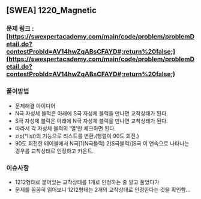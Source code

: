 ## [SWEA] 1220_Magnetic

### 문제 링크 : [https://swexpertacademy.com/main/code/problem/problemDetail.do?contestProbId=AV14hwZqABsCFAYD#;return%20false;](https://swexpertacademy.com/main/code/problem/problemDetail.do?contestProbId=AV14hwZqABsCFAYD#;return%20false;)

### 풀이방법

- 문제해결 아이디어
- N극 자성체 블럭은 아래에 S극 자성체 블럭을 만나면 교착상태가 된다.
- S극 자성체 블럭은 아래에 N극 자성체 블럭을 만나면 교착상태가 된다.
- 따라서 각 자성체 블럭의 '열'만 체크하면 된다.
- zip(\*list)의 기능으로 리스트를 변환.(행렬이 90도 회전.)
- 90도 회전한 테이블에서 N극[1(N극블럭) 2(S극블럭)]S극 이 연속으로 나타나는 경우를 교착상태로 인정하고 카운트.

### 이슈사항

- 1212형태로 붙어있는 교착상태를 1개로 인정하는 줄 알고 풀었다가
- 문제를 꼼꼼히 읽어보니 1212형태는 2개의 교착상태로 인정한다는 것을 확인함...
